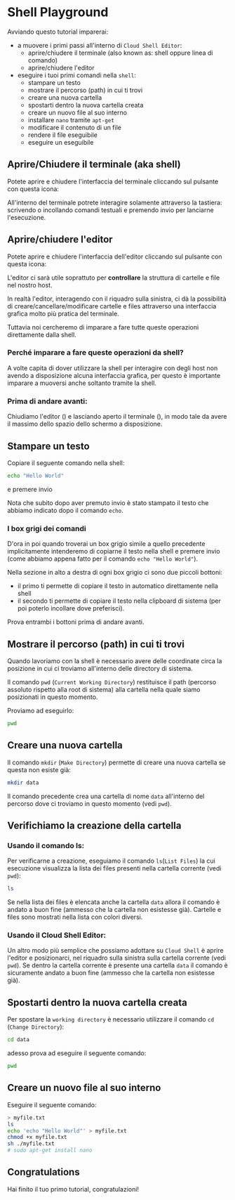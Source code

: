 # Shell Playground
Avviando questo tutorial imparerai:
- a muovere i primi passi all'interno di `Cloud Shell Editor`:
    - aprire/chiudere il terminale (also known as: shell oppure linea di comando)
    - aprire/chiudere l'editor
- eseguire i tuoi primi comandi nella `shell`:
    - stampare un testo
    - mostrare il percorso (path) in cui ti trovi
    - creare una nuova cartella
    - spostarti dentro la nuova cartella creata
    - creare un nuovo file al suo interno
    - installare `nano` tramite `apt-get`
    - modificare il contenuto di un file
    - rendere il file eseguibile
    - eseguire un eseguibile

## 

## Aprire/Chiudere il terminale (aka shell)
Potete aprire e chiudere l'interfaccia del terminale cliccando sul pulsante con questa icona:
<walkthrough-cloud-shell-icon></walkthrough-cloud-shell-icon>

All'interno del terminale potrete interagire solamente attraverso la tastiera: scrivendo o incollando comandi testuali e premendo invio per lanciarne l'esecuzione.

## Aprire/chiudere l'editor
Potete aprire e chiudere l'interfaccia dell'editor cliccando sul pulsante con questa icona: <walkthrough-cloud-shell-editor-icon></walkthrough-cloud-shell-editor-icon>

L'editor ci sarà utile soprattuto per **controllare** la struttura di cartelle e file nel nostro host.

In realtà l'editor, interagendo con il 
<walkthrough-editor-spotlight spotlightId="file-explorer">riquadro sulla sinistra</walkthrough-editor-spotlight>, ci dà la possibilità di creare/cancellare/modificare cartelle e files attraverso una interfaccia grafica molto più pratica del terminale.

Tuttavia noi cercheremo di imparare a fare tutte queste operazioni direttamente dalla shell. 

### Perché imparare a fare queste operazioni da shell?
A volte capita di dover utilizzare la shell per interagire con degli host non avendo a disposizione alcuna interfaccia grafica, per questo è importante imparare a muoversi anche soltanto tramite la shell.

### Prima di andare avanti:
Chiudiamo l'editor (<walkthrough-cloud-shell-editor-icon></walkthrough-cloud-shell-editor-icon>) e lasciando aperto il terminale (<walkthrough-cloud-shell-icon></walkthrough-cloud-shell-icon>), in modo tale da avere il massimo dello spazio dello schermo a disposizione.


## Stampare un testo
Copiare il seguente comando nella shell:
```sh
echo "Hello World"
```
e premere invio

Nota che subito dopo aver premuto invio è stato stampato il testo che abbiamo indicato dopo il comando `echo`.

### I box grigi dei comandi
D'ora in poi quando troverai un box grigio simile a quello precedente implicitamente intenderemo di copiarne il testo nella shell e premere invio (come abbiamo appena fatto per il comando `echo "Hello World"`).

Nella sezione in alto a destra di ogni box grigio ci sono due piccoli bottoni:
- il primo ti permette di copiare il testo in automatico direttamente nella shell 
- il secondo ti permette di copiare il testo nella clipboard di sistema (per poi poterlo incollare dove preferisci).

Prova entrambi i bottoni prima di andare avanti.


## Mostrare il percorso (path) in cui ti trovi
Quando lavoriamo con la shell è necessario avere delle coordinate circa la posizione in cui ci troviamo all'interno delle directory di sistema.

Il comando `pwd` (`Current Working Directory`) restituisce il path (percorso assoluto rispetto alla root di sistema) alla cartella nella quale siamo posizionati in questo momento.

Proviamo ad eseguirlo:
```sh
pwd
```



## Creare una nuova cartella

Il comando `mkdir` (`Make Directory`) permette di creare una nuova cartella se questa non esiste già:
```sh
mkdir data
```
Il comando precedente crea una cartella di nome `data` all'interno del percorso dove ci troviamo in questo momento (vedi `pwd`).


## Verifichiamo la creazione della cartella
### Usando il comando ls:
Per verificarne a creazione, eseguiamo il comando `ls`(`List Files`) la cui esecuzione visualizza la lista dei files presenti nella cartella corrente (vedi `pwd`):
```sh
ls
```
Se nella lista dei files è elencata anche la cartella `data` allora il comando è andato a buon fine (ammesso che la cartella non esistesse già). Cartelle e files sono mostrati nella lista con colori diversi.


### Usando il Cloud Shell Editor:
Un altro modo più semplice che possiamo adottare su `Cloud Shell` è aprire l'editor <walkthrough-cloud-shell-editor-icon></walkthrough-cloud-shell-editor-icon> e posizionarci, nel <walkthrough-editor-spotlight spotlightId="file-explorer">riquadro sulla sinistra</walkthrough-editor-spotlight> sulla cartella corrente (vedi `pwd`). Se dentro la cartella corrente è presente una cartella `data` il comando è sicuramente andato a buon fine (ammesso che la cartella non esistesse già).


## Spostarti dentro la nuova cartella creata
Per spostare la `working directory` è necessario utilizzare il comando `cd` (`Change Directory`):
```sh
cd data
```

adesso prova ad eseguire il seguente comando:
```sh
pwd
```


## Creare un nuovo file al suo interno

Eseguire il seguente comando:
```sh
> myfile.txt
ls
echo 'echo "Hello World"' > myfile.txt
chmod +x myfile.txt
sh ./myfile.txt
# sudo apt-get install nano
```

[comment]: # (<walkthrough-editor-open-file filePath="data/myfile.txt">data/myfile.txt</walkthrough-editor-open-file>)



## Congratulations

<walkthrough-conclusion-trophy></walkthrough-conclusion-trophy>

Hai finito il tuo primo tutorial, congratulazioni!